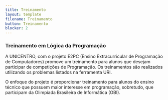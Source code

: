 ```yaml
---
title: Treinamento
layout: template
filename: Treinamento
button: Treinamento
blocker: 2
---
```


### Treinamento em Lógica da Programação
  A UNICENTRO, com o projeto E2PC (Ensino Extracurricular de Programação de Computadores) promove um treinamento para alunos que desejam participar de competições de Programação. Os treinamentos são realizados utilizando os problemas listados na ferramenta URI.
  
  O enfoque do projeto é proporcionar treinamento para alunos do ensino técnico que possuem maior interesse em programação, sobretudo, que participam da Olimpíada Brasileira de Informática (OBI).
